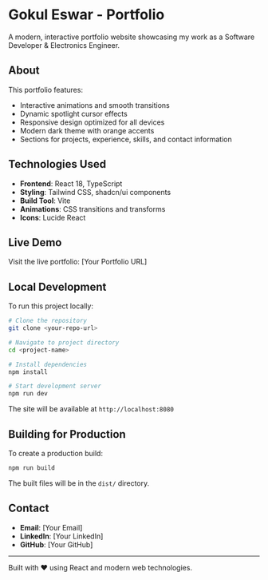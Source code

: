 
# Gokul Eswar - Portfolio

A modern, interactive portfolio website showcasing my work as a Software Developer & Electronics Engineer.

## About

This portfolio features:
- Interactive animations and smooth transitions
- Dynamic spotlight cursor effects
- Responsive design optimized for all devices
- Modern dark theme with orange accents
- Sections for projects, experience, skills, and contact information

## Technologies Used

- **Frontend**: React 18, TypeScript
- **Styling**: Tailwind CSS, shadcn/ui components
- **Build Tool**: Vite
- **Animations**: CSS transitions and transforms
- **Icons**: Lucide React

## Live Demo

Visit the live portfolio: [Your Portfolio URL]

## Local Development

To run this project locally:

```bash
# Clone the repository
git clone <your-repo-url>

# Navigate to project directory
cd <project-name>

# Install dependencies
npm install

# Start development server
npm run dev
```

The site will be available at `http://localhost:8080`

## Building for Production

To create a production build:

```bash
npm run build
```

The built files will be in the `dist/` directory.

## Contact

- **Email**: [Your Email]
- **LinkedIn**: [Your LinkedIn]
- **GitHub**: [Your GitHub]

---

Built with ❤️ using React and modern web technologies.

